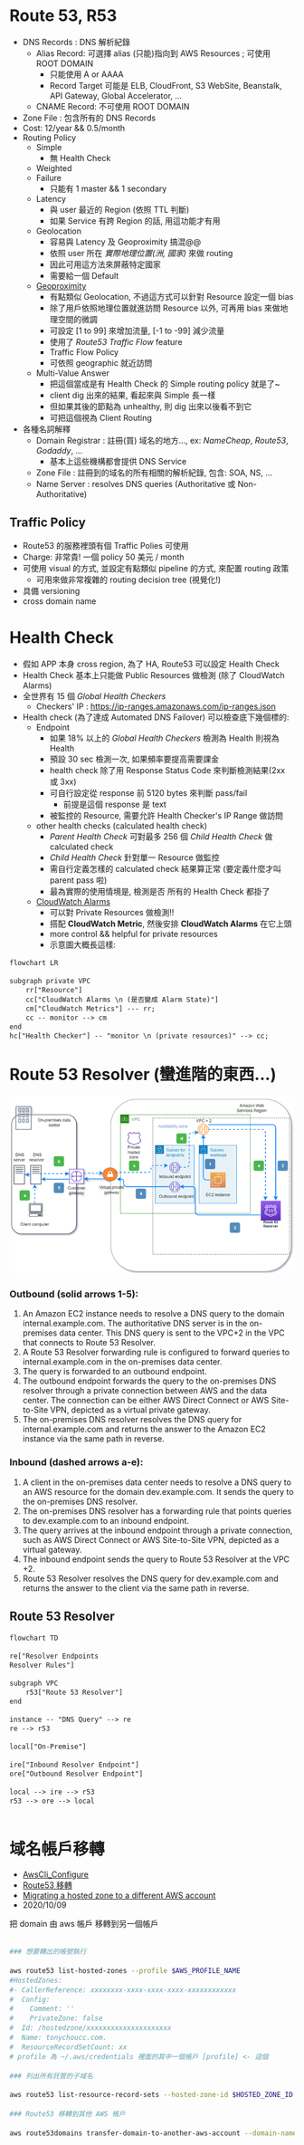 # Route 53, R53

- DNS Records : DNS 解析紀錄
  - Alias Record: 可選擇 alias (只能)指向到 AWS Resources ; 可使用 ROOT DOMAIN
    - 只能使用 A or AAAA
    - Record Target 可能是 ELB, CloudFront, S3 WebSite, Beanstalk, API Gateway, Global Accelerator, ...
  - CNAME Record: 不可使用 ROOT DOMAIN
- Zone File : 包含所有的 DNS Records
- Cost: 12/year && 0.5/month
- Routing Policy
  - Simple
    - 無 Health Check
  - Weighted
  - Failure
    - 只能有 1 master && 1 secondary
  - Latency
    - 與 user 最近的 Region (依照 TTL 判斷)
    - 如果 Service 有跨 Region 的話, 用這功能才有用
  - Geolocation
    - 容易與 Latency 及 Geoproximity 搞混@@
    - 依照 user 所在 _實際地理位置(洲, 國家)_ 來做 routing
    - 因此可用這方法來屏蔽特定國家
    - 需要給一個 Default
  - [Geoproximity](https://docs.aws.amazon.com/Route53/latest/DeveloperGuide/routing-policy-geoproximity.html)
    - 有點類似 Geolocation, 不過這方式可以針對 Resource 設定一個 bias
    - 除了用戶依照地理位置就進訪問 Resource 以外, 可再用 bias 來做地理空間的微調
    - 可設定 [1 to 99] 來增加流量, [-1 to -99] 減少流量
    - 使用了 _Route53 Traffic Flow_ feature
    - Traffic Flow Policy
    - 可依照 geographic 就近訪問
  - Multi-Value Answer
    - 把這個當成是有 Health Check 的 Simple routing policy 就是了~
    - client dig 出來的結果, 看起來與 Simple 長一樣
    - 但如果其後的節點為 unhealthy, 則 dig 出來以後看不到它
    - 可把這個視為 Client Routing
- 各種名詞解釋
  - Domain Registrar : 註冊(買) 域名的地方..., ex: _NameCheap_, _Route53_, _Godaddy_, ...
    - 基本上這些機構都會提供 DNS Service
  - Zone File : 註冊到的域名的所有相關的解析紀錄, 包含: SOA, NS, ...
  - Name Server : resolves DNS queries (Authoritative 或 Non-Authoritative)

## Traffic Policy

- Route53 的服務裡頭有個 Traffic Polies 可使用
- Charge: 非常貴! 一個 policy 50 美元 / month
- 可使用 visual 的方式, 並設定有點類似 pipeline 的方式, 來配置 routing 政策
  - 可用來做非常複雜的 routing decision tree (視覺化!)
- 具備 versioning
- cross domain name

# Health Check

- 假如 APP 本身 cross region, 為了 HA, Route53 可以設定 Health Check
- Health Check 基本上只能做 Public Resources 做檢測 (除了 CloudWatch Alarms)
- 全世界有 15 個 _Global Health Checkers_
  - Checkers' IP : https://ip-ranges.amazonaws.com/ip-ranges.json
- Health check (為了達成 Automated DNS Failover) 可以檢查底下幾個標的:
  - Endpoint
    - 如果 18% 以上的 _Global Health Checkers_ 檢測為 Health 則視為 Health
    - 預設 30 sec 檢測一次, 如果頻率要提高需要課金
    - health check 除了用 Response Status Code 來判斷檢測結果(2xx 或 3xx)
    - 可自行設定從 response 前 5120 bytes 來判斷 pass/fail
      - 前提是這個 response 是 text
    - 被監控的 Resource, 需要允許 Health Checker's IP Range 做訪問
  - other health checks (calculated health check)
    - _Parent Health Check_ 可對最多 256 個 _Child Health Check_ 做 calculated check
    - _Child Health Check_ 針對單一 Resource 做監控
    - 需自行定義怎樣的 calculated check 結果算正常 (要定義什麼才叫 parent pass 啦)
    - 最為實際的使用情境是, 檢測是否 所有的 Health Check 都掛了
  - [CloudWatch Alarms](./CloudWatch.md#cloudwatch-alarms)
    - 可以對 Private Resources 做檢測!!
    - 搭配 **CloudWatch Metric**, 然後安排 **CloudWatch Alarms** 在它上頭
    - more control && helpful for private resources
    - 示意圖大概長這樣:

```mermaid
flowchart LR

subgraph private VPC
    rr["Resource"]
    cc["CloudWatch Alarms \n (是否變成 Alarm State)"]
    cm["CloudWatch Metrics"] --- rr;
    cc -- monitor --> cm
end
hc["Health Checker"] -- "monitor \n (private resources)" --> cc;
```

# Route 53 Resolver (蠻進階的東西...)

![Resolver-redo-final.png](./img/Resolver-redo-final.png)

### Outbound (solid arrows 1-5):

1. An Amazon EC2 instance needs to resolve a DNS query to the domain internal.example.com. The authoritative DNS server is in the on-premises data center. This DNS query is sent to the VPC+2 in the VPC that connects to Route 53 Resolver.
2. A Route 53 Resolver forwarding rule is configured to forward queries to internal.example.com in the on-premises data center.
3. The query is forwarded to an outbound endpoint.
4. The outbound endpoint forwards the query to the on-premises DNS resolver through a private connection between AWS and the data center. The connection can be either AWS Direct Connect or AWS Site-to-Site VPN, depicted as a virtual private gateway.
5. The on-premises DNS resolver resolves the DNS query for internal.example.com and returns the answer to the Amazon EC2 instance via the same path in reverse.

### Inbound (dashed arrows a-e):

1. A client in the on-premises data center needs to resolve a DNS query to an AWS resource for the domain dev.example.com. It sends the query to the on-premises DNS resolver.
2. The on-premises DNS resolver has a forwarding rule that points queries to dev.example.com to an inbound endpoint.
3. The query arrives at the inbound endpoint through a private connection, such as AWS Direct Connect or AWS Site-to-Site VPN, depicted as a virtual gateway.
4. The inbound endpoint sends the query to Route 53 Resolver at the VPC +2.
5. Route 53 Resolver resolves the DNS query for dev.example.com and returns the answer to the client via the same path in reverse.

## Route 53 Resolver

```mermaid
flowchart TD

re["Resolver Endpoints
Resolver Rules"]

subgraph VPC
    r53["Route 53 Resolver"]
end

instance -- "DNS Query" --> re
re --> r53

local["On-Premise"]

ire["Inbound Resolver Endpoint"]
ore["Outbound Resolver Endpoint"]

local --> ire --> r53
r53 --> ore --> local


```

# 域名帳戶移轉

- [AwsCli_Configure](https://docs.aws.amazon.com/zh_tw/cli/latest/userguide/cli-configure-files.html)
- [Route53 移轉](https://awscli.amazonaws.com/v2/documentation/api/latest/reference/route53domains/transfer-domain-to-another-aws-account.html)
- [Migrating a hosted zone to a different AWS account](https://docs.aws.amazon.com/Route53/latest/DeveloperGuide/hosted-zones-migrating.html#hosted-zones-migrating-install-cli)
- 2020/10/09

把 domain 由 aws 帳戶 移轉到另一個帳戶

```bash

### 想要轉出的帳號執行

aws route53 list-hosted-zones --profile $AWS_PROFILE_NAME
#HostedZones:
#- CallerReference: xxxxxxxx-xxxx-xxxx-xxxx-xxxxxxxxxxxx
#  Config:
#    Comment: ''
#    PrivateZone: false
#  Id: /hostedzone/xxxxxxxxxxxxxxxxxxxxx
#  Name: tonychoucc.com.
#  ResourceRecordSetCount: xx
# profile 為 ~/.aws/credentials 裡面的其中一個帳戶 [profile] <- 這個

### 列出所有託管的子域名

aws route53 list-resource-record-sets --hosted-zone-id $HOSTED_ZONE_ID --profile $AWS_PROFILE_NAME

### Route53 移轉到其他 AWS 帳戶

aws route53domains transfer-domain-to-another-aws-account --domain-name tonychoucc.com --account-id $TARGET_AWS_ACCOUNT_ID --profile $AWS_PROFILE_NAME
```
